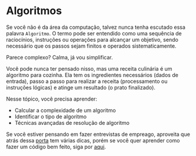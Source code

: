 # Algoritmos

Se você não é da área da computação, talvez nunca tenha escutado essa palavra `Algoritmo`. O termo pode ser entendido como uma sequência de raciocínios, instruções ou operações para alcançar um objetivo, sendo necessário que os passos sejam finitos e operados sistematicamente.

Parece complexo? Calma, já vou simplificar. 

Você pode nunca ter pensado nisso, mas uma receita culinária é um algoritmo para cozinha. Ela tem os ingredientes necessários (dados de entrada), passo a passo para realizar a receita (processamento ou instruções lógicas) e atinge um resultado (o prato finalizado). 

Nesse tópico, você precisa aprender:
- Calcular a complexidade de um algoritmo
- Identificar o tipo de algoritmo
- Técnicas avançadas de resolução de algoritmo

Se você estiver pensando em fazer entrevistas de empreago, aproveita que atrás dessa [porta](entrevista) tem várias dicas, porém se você quer aprender como fazer um código bem feito, siga por [aqui](../cleanCode/cleanCode).
